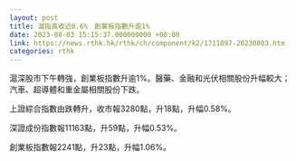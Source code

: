 ```yaml
---
layout: post
title: 滬指高收近0.6%　創業板指數升逾1%
date: 2023-08-03 15:15:37.000000000 +08:00
link: https://news.rthk.hk/rthk/ch/component/k2/1711897-20230803.htm
categories: rthk
---
```


滬深股市下午轉強，創業板指數升逾1%。醫藥、金融和光伏相關股份升幅較大；汽車、超導體和重金屬相關股份下跌。

上證綜合指數由跌轉升，收市報3280點，升18點，升幅0.58%。

深證成份指數報11163點，升59點，升幅0.53%。

創業板指數報2241點，升23點，升幅1.06%。
